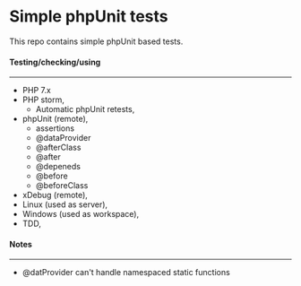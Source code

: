 <h1> Simple phpUnit tests </h1>

<p>
This repo contains simple phpUnit based tests.
</p>

<h4>Testing/checking/using</h4>
<hr/>

<ul>
<li>PHP 7.x</li>
<li>PHP storm,
    <ul>
        <li>Automatic phpUnit retests,</li>
    </ul></li>    
<li>phpUnit (remote),
    <ul>
        <li>assertions</li>
        <li>@dataProvider</li>
        <li>@afterClass</li>
        <li>@after</li>
        <li>@depeneds</li>
        <li>@before</li>
        <li>@beforeClass</li>
    </ul></li>
<li>xDebug (remote),</li>
<li>Linux (used as server),</li>
<li>Windows (used as workspace),</li>
<li>TDD,</li>
</li>
</ul>
<h4>Notes</h4>
<hr/>

<ul>
    <li>@datProvider can't handle namespaced static functions</li>
</ul>